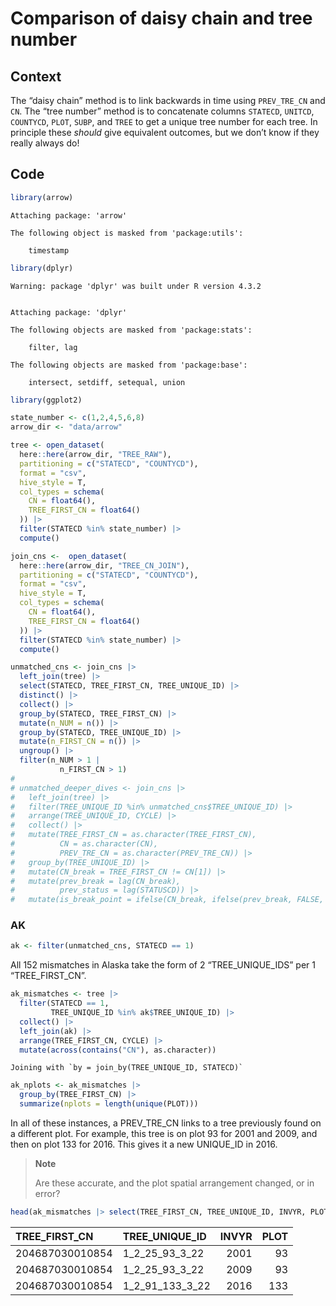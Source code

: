 # Comparison of daisy chain and tree number

## Context

The “daisy chain” method is to link backwards in time using
`PREV_TRE_CN` and `CN`. The “tree number” method is to concatenate
columns `STATECD`, `UNITCD`, `COUNTYCD`, `PLOT`, `SUBP`, and `TREE` to
get a unique tree number for each tree. In principle these *should* give
equivalent outcomes, but we don’t know if they really always do!

## Code

``` r
library(arrow)
```


    Attaching package: 'arrow'

    The following object is masked from 'package:utils':

        timestamp

``` r
library(dplyr)
```

    Warning: package 'dplyr' was built under R version 4.3.2


    Attaching package: 'dplyr'

    The following objects are masked from 'package:stats':

        filter, lag

    The following objects are masked from 'package:base':

        intersect, setdiff, setequal, union

``` r
library(ggplot2)

state_number <- c(1,2,4,5,6,8)
arrow_dir <- "data/arrow"
```

``` r
tree <- open_dataset(
  here::here(arrow_dir, "TREE_RAW"),
  partitioning = c("STATECD", "COUNTYCD"),
  format = "csv",
  hive_style = T,
  col_types = schema(
    CN = float64(),
    TREE_FIRST_CN = float64()
  )) |>
  filter(STATECD %in% state_number) |>
  compute()
```

``` r
join_cns <-  open_dataset(
  here::here(arrow_dir, "TREE_CN_JOIN"),
  partitioning = c("STATECD", "COUNTYCD"),
  format = "csv",
  hive_style = T,
  col_types = schema(
    CN = float64(),
    TREE_FIRST_CN = float64()
  )) |>
  filter(STATECD %in% state_number) |>
  compute()
```

``` r
unmatched_cns <- join_cns |>
  left_join(tree) |>
  select(STATECD, TREE_FIRST_CN, TREE_UNIQUE_ID) |> 
  distinct() |>
  collect() |> 
  group_by(STATECD, TREE_FIRST_CN) |>
  mutate(n_NUM = n()) |>
  group_by(STATECD, TREE_UNIQUE_ID) |>
  mutate(n_FIRST_CN = n()) |>
  ungroup() |>
  filter(n_NUM > 1 |
           n_FIRST_CN > 1)
# 
# unmatched_deeper_dives <- join_cns |>
#   left_join(tree) |>
#   filter(TREE_UNIQUE_ID %in% unmatched_cns$TREE_UNIQUE_ID) |>
#   arrange(TREE_UNIQUE_ID, CYCLE) |>
#   collect() |>
#   mutate(TREE_FIRST_CN = as.character(TREE_FIRST_CN),
#          CN = as.character(CN),
#          PREV_TRE_CN = as.character(PREV_TRE_CN)) |>
#   group_by(TREE_UNIQUE_ID) |>
#   mutate(CN_break = TREE_FIRST_CN != CN[1]) |>
#   mutate(prev_break = lag(CN_break),
#          prev_status = lag(STATUSCD)) |>
#   mutate(is_break_point = ifelse(CN_break, ifelse(prev_break, FALSE, TRUE), FALSE)) 
```

### AK

``` r
ak <- filter(unmatched_cns, STATECD == 1)
```

All 152 mismatches in Alaska take the form of 2 “TREE_UNIQUE_IDS” per 1
“TREE_FIRST_CN”.

``` r
ak_mismatches <- tree |>
  filter(STATECD == 1,
         TREE_UNIQUE_ID %in% ak$TREE_UNIQUE_ID) |>
  collect() |>
  left_join(ak) |>
  arrange(TREE_FIRST_CN, CYCLE) |>
  mutate(across(contains("CN"), as.character))
```

    Joining with `by = join_by(TREE_UNIQUE_ID, STATECD)`

``` r
ak_nplots <- ak_mismatches |>
  group_by(TREE_FIRST_CN) |>
  summarize(nplots = length(unique(PLOT)))
```

In all of these instances, a PREV_TRE_CN links to a tree previously
found on a different plot. For example, this tree is on plot 93 for 2001
and 2009, and then on plot 133 for 2016. This gives it a new UNIQUE_ID
in 2016.

<div>

> **Note**
>
> Are these accurate, and the plot spatial arrangement changed, or in
> error?

</div>

``` r
head(ak_mismatches |> select(TREE_FIRST_CN, TREE_UNIQUE_ID, INVYR, PLOT), 3)
```

| TREE_FIRST_CN   | TREE_UNIQUE_ID  | INVYR | PLOT |
|:----------------|:----------------|------:|-----:|
| 204687030010854 | 1_2_25_93_3_22  |  2001 |   93 |
| 204687030010854 | 1_2_25_93_3_22  |  2009 |   93 |
| 204687030010854 | 1_2_91_133_3_22 |  2016 |  133 |
